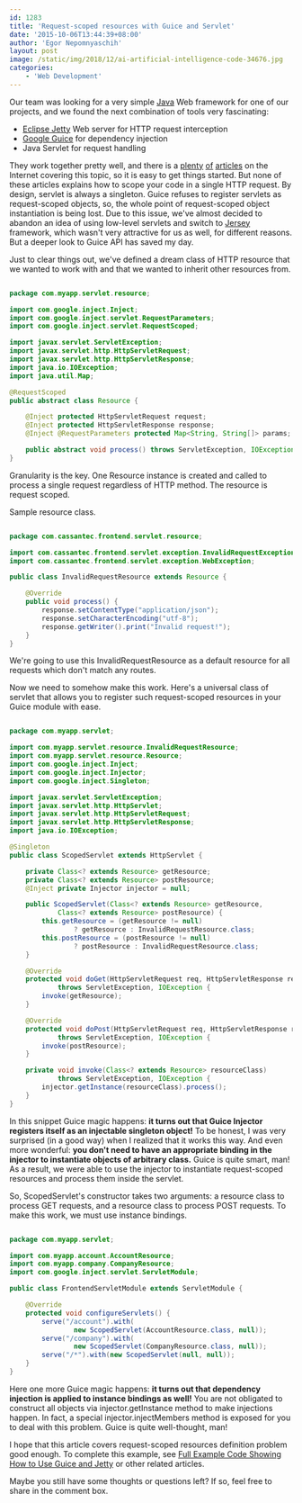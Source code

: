```yaml
---
id: 1283
title: 'Request-scoped resources with Guice and Servlet'
date: '2015-10-06T13:44:39+08:00'
author: 'Egor Nepomnyaschih'
layout: post
image: /static/img/2018/12/ai-artificial-intelligence-code-34676.jpg
categories:
    - 'Web Development'
---
```


Our team was looking for a very simple [Java](https://www.issart.com/en/lp/java-development-team/) Web framework for one of our projects, and we found the next combination of tools very fascinating:

- [Eclipse Jetty](http://www.eclipse.org/jetty/) Web server for HTTP request interception
- [Google Guice](https://github.com/google/guice/wiki/Motivation) for dependency injection
- Java Servlet for request handling

They work together pretty well, and there is a [plenty](http://stackoverflow.com/questions/15232279/using-guice-servlet-with-jetty-to-map-paths-to-servlets-without-using-a-web-xml) [of](http://blog.timmattison.com/archives/2014/09/02/full-example-code-showing-how-to-use-guice-and-jetty/) [articles](https://github.com/google/guice/wiki/ServletModule) on the Internet covering this topic, so it is easy to get things started. But none of these articles explains how to scope your code in a single HTTP request. By design, servlet is always a singleton. Guice refuses to register servlets as request-scoped objects, so, the whole point of request-scoped object instantiation is being lost. Due to this issue, we've almost decided to abandon an idea of using low-level servlets and switch to [Jersey](https://jersey.java.net/) framework, which wasn't very attractive for us as well, for different reasons. But a deeper look to Guice API has saved my day.

Just to clear things out, we've defined a dream class of HTTP resource that we wanted to work with and that we wanted to inherit other resources from.

```java

package com.myapp.servlet.resource;

import com.google.inject.Inject;
import com.google.inject.servlet.RequestParameters;
import com.google.inject.servlet.RequestScoped;

import javax.servlet.ServletException;
import javax.servlet.http.HttpServletRequest;
import javax.servlet.http.HttpServletResponse;
import java.io.IOException;
import java.util.Map;

@RequestScoped
public abstract class Resource {

    @Inject protected HttpServletRequest request;
    @Inject protected HttpServletResponse response;
    @Inject @RequestParameters protected Map<String, String[]> params;

    public abstract void process() throws ServletException, IOException;
}
```

Granularity is the key. One Resource instance is created and called to process a single request regardless of HTTP method. The resource is request scoped.

Sample resource class.

```java

package com.cassantec.frontend.servlet.resource;

import com.cassantec.frontend.servlet.exception.InvalidRequestException;
import com.cassantec.frontend.servlet.exception.WebException;

public class InvalidRequestResource extends Resource {

    @Override
    public void process() {
        response.setContentType("application/json");
        response.setCharacterEncoding("utf-8");
        response.getWriter().print("Invalid request!");
    }
}
```

We're going to use this InvalidRequestResource as a default resource for all requests which don't match any routes.

Now we need to somehow make this work. Here's a universal class of servlet that allows you to register such request-scoped resources in your Guice module with ease.

```java

package com.myapp.servlet;

import com.myapp.servlet.resource.InvalidRequestResource;
import com.myapp.servlet.resource.Resource;
import com.google.inject.Inject;
import com.google.inject.Injector;
import com.google.inject.Singleton;

import javax.servlet.ServletException;
import javax.servlet.http.HttpServlet;
import javax.servlet.http.HttpServletRequest;
import javax.servlet.http.HttpServletResponse;
import java.io.IOException;

@Singleton
public class ScopedServlet extends HttpServlet {

    private Class<? extends Resource> getResource;
    private Class<? extends Resource> postResource;
    @Inject private Injector injector = null;

    public ScopedServlet(Class<? extends Resource> getResource,
            Class<? extends Resource> postResource) {
        this.getResource = (getResource != null)
                ? getResource : InvalidRequestResource.class;
        this.postResource = (postResource != null)
                ? postResource : InvalidRequestResource.class;
    }

    @Override
    protected void doGet(HttpServletRequest req, HttpServletResponse resp)
            throws ServletException, IOException {
        invoke(getResource);
    }

    @Override
    protected void doPost(HttpServletRequest req, HttpServletResponse resp)
            throws ServletException, IOException {
        invoke(postResource);
    }

    private void invoke(Class<? extends Resource> resourceClass)
            throws ServletException, IOException {
        injector.getInstance(resourceClass).process();
    }
}
```

In this snippet Guice magic happens: **it turns out that Guice Injector registers itself as an injectable singleton object!** To be honest, I was very surprised (in a good way) when I realized that it works this way. And even more wonderful: **you don't need to have an appropriate binding in the injector to instantiate objects of arbitrary class.** Guice is quite smart, man! As a result, we were able to use the injector to instantiate request-scoped resources and process them inside the servlet.

So, ScopedServlet's constructor takes two arguments: a resource class to process GET requests, and a resource class to process POST requests. To make this work, we must use instance bindings.

```java

package com.myapp.servlet;

import com.myapp.account.AccountResource;
import com.myapp.company.CompanyResource;
import com.google.inject.servlet.ServletModule;

public class FrontendServletModule extends ServletModule {

    @Override
    protected void configureServlets() {
        serve("/account").with(
                new ScopedServlet(AccountResource.class, null));
        serve("/company").with(
                new ScopedServlet(CompanyResource.class, null));
        serve("/*").with(new ScopedServlet(null, null));
    }
}
```

Here one more Guice magic happens: **it turns out that dependency injection is applied to instance bindings as well!** You are not obligated to construct all objects via injector.getInstance method to make injections happen. In fact, a special injector.injectMembers method is exposed for you to deal with this problem. Guice is quite well-thought, man!

I hope that this article covers request-scoped resources definition problem good enough. To complete this example, see [Full Example Code Showing How to Use Guice and Jetty](http://blog.timmattison.com/archives/2014/09/02/full-example-code-showing-how-to-use-guice-and-jetty/) or other related articles.

Maybe you still have some thoughts or questions left? If so, feel free to share in the comment box.